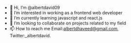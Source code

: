 - 👋 Hi, I’m @albertdavid09
- 👀 I’m interested in working as a frontend web developer
- 🌱 I’m currently learning javascript and react.js
- 💞️ I’m looking to collaborate on projects related to my field
- 📫 How to reach me Email:albertdhaveed@gmail.com, Twitter:_albertdavid.

<!---
albertdavid09/albertdavid09 is a ✨ special ✨ repository because its `README.md` (this file) appears on your GitHub profile.
You can click the Preview link to take a look at your changes.
--->
